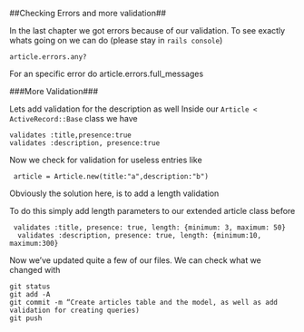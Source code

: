 ##Checking Errors and more validation##

In the last chapter we got errors because of our validation. To see exactly whats going on we can do (please stay in `rails console`)

    article.errors.any?

For an specific error do 
	article.errors.full_messages

###More Validation###

Lets add validation for the description as well
Inside our `Article < ActiveRecord::Base`  class we have

    validates :title,presence:true
    validates :description, presence:true

Now we check for validation for useless entries like

     article = Article.new(title:"a",description:"b")

Obviously the solution here, is to add a length validation

To do this simply add length parameters to our extended article class before 

     validates :title, presence: true, length: {minimum: 3, maximum: 50}
      validates :description, presence: true, length: {minimum:10, maximum:300}


Now we’ve updated quite a few of our files. We can check what we changed with

    git status
    git add -A
    git commit -m “Create articles table and the model, as well as add validation for creating queries)
    git push



